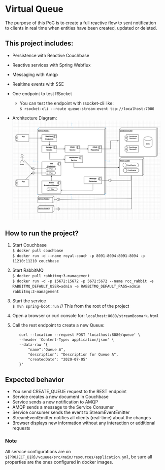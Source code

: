 # Virtual Queue
The purpose of this PoC is to create a full reactive flow
to sent notification to clients in real time when entities have been
created, updated or deleted.

## This project includes:
- Persistence with Reactive Couchbase
- Reactive services with Spring Webflux
- Messaging with Amqp
- Realtime events with SSE
- One endpoint to test RSocket
    - You can test the endpoint with rsocket-cli like:  
        `$ rsocket-cli --route queue-stream-event tcp://localhost:7000`
        
- Architecture Diagram:
    ![Image of Yaktocat](docs/architecture_diagram.png)
    
    

## How to run the project?   
1. Start Couchbase  
    `$ docker pull couchbase`  
    `$ docker run -d --name royal-couch -p 8091-8094:8091-8094 -p 11210:11210 couchbase`
2. Start RabbitMQ  
    `$ docker pull rabbitmq:3-management`  
    `$ docker run -d -p 15672:15672 -p 5672:5672 --name rcc_rabbit -e RABBITMQ_DEFAULT_USER=admin -e RABBITMQ_DEFAULT_PASS=admin rabbitmq:3-management`
3. Start the service  
    `$ mvn spring-boot:run` // This from the root of the project
    
4. Open a browser or curl console for:
    `localhost:8080/streamBoomark.html`

5. Call the rest endpoint to create a new Queue:
    ```
       curl --location --request POST 'localhost:8080/queue' \
       --header 'Content-Type: application/json' \
       --data-raw '{
           "name":"Queue A",
           "description": "Description for Queue A",
           "createdDate": "2020-07-05"
       }'
    ``` 
   
## Expected behavior
- You send CREATE_QUEUE request to the REST endpoint
- Service creates a new document in Couchbase
- Service sends a new notification to AMQP
- AMQP sends a message to the Service Consumer
- Service consumer sends the event to StreamEventEmitter
- StreamEventEmitter notifies all clients (real-time) about the changes
- Browser displays new information without any interaction or additional requests
   
### Note
All service configurations are on `${PROJECT_DIR}/vqueue/src/main/resources/application.yml`, be sure all properties are the ones configured in docker images.